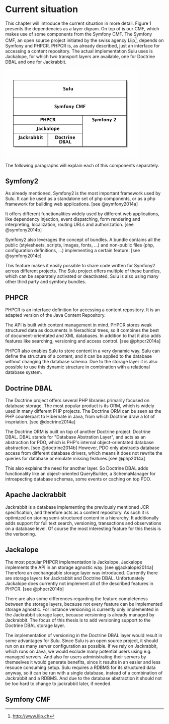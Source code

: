 # Current situation
This chapter will introduce the current situation in more detail. Figure 1 
presents the dependencies as a layer digram. On top of is our CMF, which makes
use of some components from the Symfony CMF. The Symfony CMF, an open source
project initiated by the swiss agency Liip[^9], depends on Symfony and PHPCR.
PHPCR is, as already described, just an interface for accessing a content
repository. The actual implementation Sulu uses is Jackalope, for which two
transport layers are available, one for Doctrine DBAL and one for Jackrabbit.

![The layer architecture of Sulu](diagrams/overview.png)

The following paragraphs will explain each of this components separately.

## Symfony2
As already mentioned, Symfony2 is the most important framework used by Sulu.
It can be used as a standalone set of php components, or as a php framework for
building web applications. [see @symfony2014a]

It offers different functionalities widely used by different web applications,
like dependency injection, event dispatching, form rendering and interpreting,
localization, routing URLs and authorization. [see @symfony2014b]

Symfony2 also leverages the concept of bundles. A bundle contains all the
public (stylesheets, scripts, images, fonts, ...) and non-public files (php,
configuration definitions, ...) implementing a certain feature.
[see @symfony2014c]

This feature makes it easily possible to share code written for Symfony2 across
different projects. The Sulu project offers multiple of these bundles, which
can be separately activated or deactivated. Sulu is also using many other third
party and symfony bundles.

## PHPCR
PHPCR is an interface definition for accessing a content repository. It is an
adapted version of the Java Content Repository.

The API is built with content management in mind. PHPCR stores weak structured
data as documents in hierachical trees, so it combines the best of
document-orientated and XML databases. In addition to that it also adds
features like searching, versioning and access control. [see @phpcr2014a]

PHPCR also enables Sulu to store content in a very dynamic way. Sulu can define
the structure of a content, and it can be applied to the database without
changing the database schema. Due to the storage layer it is also possible to
use this dynamic structure in combination with a relational database system.

## Doctrine DBAL
The Doctrine project offers several PHP libraries primarily focused on database
storage. The most popular product is its ORM, which is widely used in many
different PHP projects. The Doctrine ORM can be seen as the PHP counterpart to
Hibernate in Java, from which Doctrine draw a lot of inspriation.
[see @doctrine2014a]

The Doctrine ORM is built on top of another Doctrine project: Doctrine DBAL.
DBAL stands for "Database Abstration Layer", and acts as an abstraction for
PDO, which is PHP's internal object-orientated database abstraction.
[see @doctrine2014b] However, PDO only abstracts database access from different
database drivers, which means it does not rewrite the queries for database or
emulate missing features.[see @php2014a]

This also explains the need for another layer. So Doctrine DBAL adds
functionality like an object-oriented QueryBuilder, a SchemaManager for
introspecting database schemas, some events or caching on top PDO.

## Apache Jackrabbit
Jackrabbit is a database implementing the previously mentioned JCR
specification, and therefore acts as a content repository. As such it is
optimized on storing semi-structured content in a hierarchy. It additionally
adds support for full text search, versioning, transactions and observations on
a database level. Of course the most interesting feature for this thesis is the
verisoning.

## Jackalope
The most popular PHPCR implementation is Jackalope. Jackalope implements the
API in an storage agnostic way. [see @jackalope2014a] Therefore an exchangeable
storage layer was introduced. Currently there are storage layers for Jackrabbit
and Doctrine DBAL. Unfortunately Jackalope does currently not implement all of
the described features in PHPCR. [see @phpcr2014b]

There are also some differences regarding the feature completeness between the
storage layers, because not every feature can be implemented storage agnostic.
For instance versioning is currently only implemented in the Jackrabbit storage
layer, because versioning is already managed by Jackrabbit. The focus of this
thesis is to add versioning support to the Doctrine DBAL storage layer.

The implementation of versioning in the Doctrine DBAL layer would result in
some advantages for Sulu. Since Sulu is an open source project, it should run
on as many server configuration as possible. If we rely on Jackrabbit, which
runs on Java, we would exclude many potential users using e.g. managed servers.
And also for users administrating their servers by themselves it would generate
benefits, since it results in an easier and less resouce consuming setup. Sulu
requires a RDBMS for its structured data anyway, so it can be run with a single
database, instead of a combination of Jackrabbit and a RDBMS. And due to the
database abstraction it should not be too hard to change to jackrabbit later,
if needed.

## Symfony CMF

[^9]: <http://www.liip.ch>
